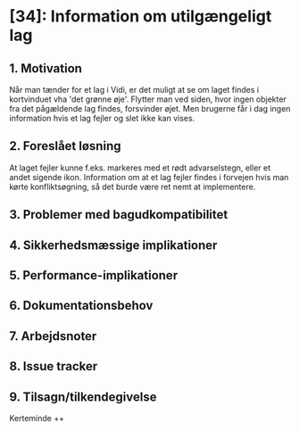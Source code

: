 # [34]: Information om utilgængeligt lag

## 1. Motivation
Når man tænder for et lag i Vidi, er det muligt at se om laget findes i kortvinduet vha 'det grønne øje'. Flytter man ved siden, hvor ingen objekter fra det pågældende lag findes, forsvinder øjet.
Men brugerne får i dag ingen information hvis et lag fejler og slet ikke kan vises. 
## 2. Foreslået løsning
At laget fejler kunne f.eks. markeres med et rødt advarselstegn, eller et andet sigende ikon. Information om at et lag fejler findes i forvejen hvis man kørte konfliktsøgning, så det burde være ret nemt at implementere.
## 3. Problemer med bagudkompatibilitet

## 4. Sikkerhedsmæssige implikationer

## 5. Performance-implikationer

## 6. Dokumentationsbehov

## 7. Arbejdsnoter

## 8. Issue tracker  

## 9. Tilsagn/tilkendegivelse
Kerteminde ++
